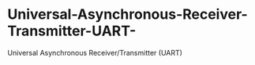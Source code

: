 # Universal-Asynchronous-Receiver-Transmitter-UART-
Universal Asynchronous Receiver/Transmitter (UART)
